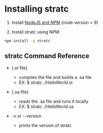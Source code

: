 # Installing stratc

1. Install [NodeJS and NPM](https://nodejs.org/) (node version > 9)

2. Install stratc using NPM:

```bash
npm install -g stratc
```

## stratc Command Reference

  - {.st file}
    - compiles the file and builds a .sa file
    - EX: $ stratc ./HelloWorld.st

  - {.sa file}
    - reads the .sa file and runs it locally
    - EX: $ stratc ./HelloWorld.sa

  - -v or --version
    - prints the version of stratc
